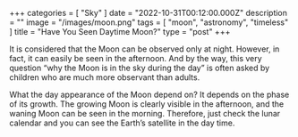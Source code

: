 +++
categories = [ "Sky" ]
date = "2022-10-31T00:12:00.000Z"
description = ""
image = "/images/moon.png"
tags = [ "moon", "astronomy", "timeless" ]
title = "Have You Seen Daytime Moon?"
type = "post"
+++

It is considered that the Moon can be observed only at night. However, in fact, it can easily be seen in the afternoon. And by the way, this very question “why the Moon is in the sky during the day” is often asked by children who are much more observant than adults.

What the day appearance of the Moon depend on? It depends on the phase of its growth. The growing Moon is clearly visible in the afternoon, and the waning Moon can be seen in the morning. Therefore, just check the lunar calendar and you can see the Earth’s satellite in the day time.
